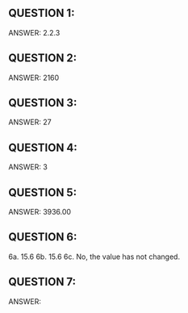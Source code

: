## QUESTION 1:
ANSWER: 2.2.3

## QUESTION 2:
ANSWER: 2160

## QUESTION 3:
ANSWER: 27

## QUESTION 4:
ANSWER: 3

## QUESTION 5:
ANSWER: 3936.00

## QUESTION 6:
6a. 15.6
6b. 15.6
6c. No, the value has not changed.

## QUESTION 7:
ANSWER: 
